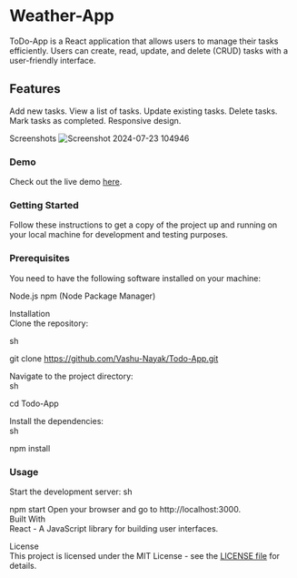 # Weather-App <br/>

ToDo-App is a React application that allows users to manage their tasks efficiently. Users can create, read, update, and delete (CRUD) tasks with a user-friendly interface.

## Features <br/>

Add new tasks.
View a list of tasks.
Update existing tasks.
Delete tasks.
Mark tasks as completed.
Responsive design.

Screenshots
![Screenshot 2024-07-23 104946](https://github.com/user-attachments/assets/9b6aebfc-7390-45c6-96c8-3cedc3762024) 

### Demo <br/>

Check out the live demo [here](https://reactweather0.netlify.app/).

### Getting Started <br/>

Follow these instructions to get a copy of the project up and running on your local machine for development and testing purposes. <br/>

### Prerequisites <br/>

You need to have the following software installed on your machine: <br/>

Node.js
npm (Node Package Manager) 

Installation <br/>
Clone the repository: <br/>

sh

git clone https://github.com/Vashu-Nayak/Todo-App.git <br/>

Navigate to the project directory: <br/>
sh

cd Todo-App

Install the dependencies: <br/>
sh

npm install


### Usage <br/>

Start the development server:
sh

npm start
Open your browser and go to http://localhost:3000. <br/>
Built With <br/>
React - A JavaScript library for building user interfaces. <br/>


License <br/>
This project is licensed under the MIT License - see the [LICENSE file](https://github.com/Vashu-Nayak/Todo-App/blob/main/LICENSE) for details.

